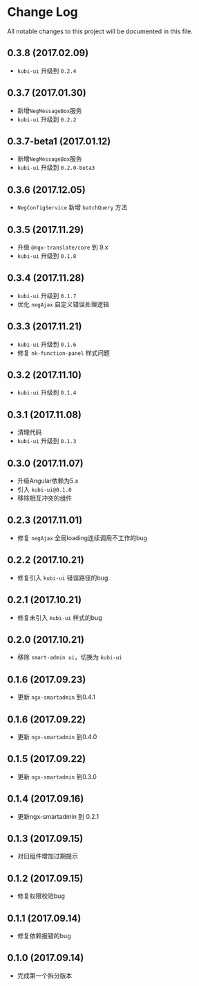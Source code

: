 # Change Log
All notable changes to this project will be documented in this file.

## 0.3.8 (2017.02.09)

- `kubi-ui` 升级到 `0.2.4`

## 0.3.7 (2017.01.30)

- 新增`NegMessageBox`服务
- `kubi-ui` 升级到 `0.2.2`

## 0.3.7-beta1 (2017.01.12)

- 新增`NegMessageBox`服务
- `kubi-ui` 升级到 `0.2.0-beta3`

## 0.3.6 (2017.12.05)

- `NegConfigService` 新增 `batchQuery` 方法

## 0.3.5 (2017.11.29)

- 升级 `@ngx-translate/core` 到 9.x
- `kubi-ui` 升级到 `0.1.8`

## 0.3.4 (2017.11.28)

- `kubi-ui` 升级到 `0.1.7`
- 优化 `negAjax` 自定义错误处理逻辑

## 0.3.3 (2017.11.21)

- `kubi-ui` 升级到 `0.1.6`
- 修复 `nk-function-panel` 样式问题

## 0.3.2 (2017.11.10)

- `kubi-ui` 升级到 `0.1.4`

## 0.3.1 (2017.11.08)

- 清理代码
- `kubi-ui` 升级到 `0.1.3`

## 0.3.0 (2017.11.07)

- 升级Angular依赖为5.x
- 引入 `kubi-ui@0.1.0`
- 移除相互冲突的组件

## 0.2.3 (2017.11.01)

- 修复 `negAjax` 全局loading连续调用不工作的bug

## 0.2.2 (2017.10.21)

- 修复引入 `kubi-ui` 错误路径的bug

## 0.2.1 (2017.10.21)

- 修复未引入 `kubi-ui` 样式的bug

## 0.2.0 (2017.10.21)

- 移除 `smart-admin ui`，切换为 `kubi-ui`

## 0.1.6 (2017.09.23)

- 更新 `ngx-smartadmin` 到0.4.1

## 0.1.6 (2017.09.22)

- 更新 `ngx-smartadmin` 到0.4.0

## 0.1.5 (2017.09.22)

- 更新 `ngx-smartadmin` 到0.3.0

## 0.1.4 (2017.09.16)

- 更新ngx-smartadmin 到 0.2.1

## 0.1.3 (2017.09.15)

- 对旧组件增加过期提示

## 0.1.2 (2017.09.15)

- 修复权限校验bug

## 0.1.1 (2017.09.14)

- 修复依赖报错的bug

## 0.1.0 (2017.09.14)

- 完成第一个拆分版本